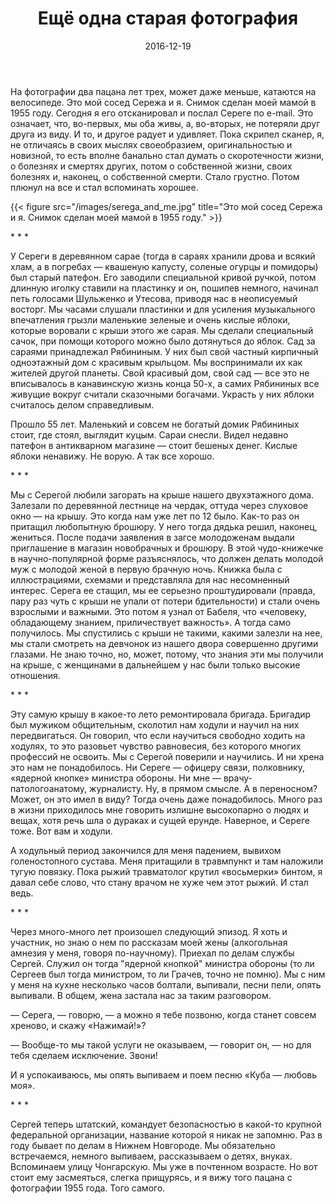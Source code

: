 ﻿---
title: "Ещё одна старая фотография"
description: ""
date: "2016-12-19"
categories: 
    - "blog"
---

На фотографии       два пацана лет  трех, может даже меньше, катаются на велосипеде. Это мой  сосед Сережа и я.  Снимок сделан моей мамой в 1955 году. Сегодня я его отсканировал и послал Сереге по e-mail. Это означает, что, во-первых, мы оба живы, а, во-вторых, не потеряли друг друга из виду. И то, и другое радует и удивляет. Пока скрипел сканер, я, не отличаясь в своих мыслях своеобразием, оригинальностью и новизной, то есть вполне банально стал думать о скоротечности жизни, о болезнях и смертях других, потом о собственной жизни, своих болезнях и, наконец, о собственной смерти. Стало  грустно. Потом плюнул на все и стал вспоминать хорошее.

{{< figure src="/images/serega_and_me.jpg" title="Это мой  сосед Сережа и я. Снимок сделан моей мамой в 1955 году." >}}

\*&nbsp;\*&nbsp;\*

У Сереги в деревянном сарае (тогда в сараях хранили дрова и всякий хлам, а в погребах —&nbsp;квашеную капусту, соленые огурцы и помидоры) был старый патефон. Его заводили специальной кривой  ручкой, потом длинную иголку ставили на пластинку и он, пошипев немного, начинал петь голосами Шульженко и Утесова, приводя нас в неописуемый восторг. Мы часами слушали пластинки и для усиления музыкального впечатления  грызли маленькие зеленые и очень кислые яблоки, которые воровали с крыши этого же сарая. Мы сделали специальный сачок, при помощи которого можно было дотянуться до яблок. Сад за сараями принадлежал Рябининым. У них был свой частный кирпичный одноэтажный дом с красивым крыльцом. Мы воспринимали их как жителей другой планеты. Свой красивый дом, свой сад —&nbsp;все это не вписывалось в канавинскую жизнь конца 50-х, а самих Рябининых все живущие вокруг считали сказочными богачами. Украсть у них яблоки считалось делом справедливым.

Прошло 55 лет. Маленький и совсем не богатый домик Рябининых стоит, где стоял, выглядит куцым. Сараи снесли. Видел недавно патефон в антикварном магазине —&nbsp;стоит бешеных денег. Кислые яблоки ненавижу. Не ворую. А так все хорошо.

\*&nbsp;\*&nbsp;\*

Мы с Серегой любили загорать на  крыше нашего двухэтажного дома. Залезали по деревянной лестнице на чердак, оттуда через слуховое окно —&nbsp;на крышу. Это когда нам уже лет по 12 было. Как-то раз он притащил любопытную брошюру. У него тогда дядька решил, наконец, жениться. После подачи заявления в загсе молодоженам выдали приглашение в магазин новобрачных и брошюру. В этой чудо-книжечке в научно-популярной форме разъяснялось, что должен делать молодой муж с молодой женой в первую брачную ночь. Книжка была с иллюстрациями, схемами и представляла для нас несомненный интерес. Серега ее стащил, мы ее серьезно проштудировали (правда, пару раз чуть с крыши не упали от потери бдительности) и стали очень взрослыми и важными. Это потом я узнал от Бабеля, что «человеку, обладающему знанием, приличествует важность». А тогда само получилось. Мы спустились с крыши не такими, какими залезли на нее, мы стали смотреть на девчонок из нашего двора совершенно другими глазами. Не знаю точно, но, может, потому, что знания эти мы получили на крыше, с женщинами в дальнейшем у нас были только высокие отношения.

\*&nbsp;\*&nbsp;\*

Эту самую крышу в какое-то лето ремонтировала бригада. Бригадир был мужиком общительным, сколотил нам ходули и научил на них передвигаться. Он говорил, что если научиться свободно ходить на ходулях, то это разовьет чувство равновесия, без которого многих профессий не освоить. Мы с Серегой поверили и научились. И ни хрена это нам не понадобилось. Ни Сереге —&nbsp;офицеру связи, полковнику, «ядерной кнопке» министра обороны. Ни мне —&nbsp;врачу-патологоанатому, журналисту. Ну, в прямом смысле. А в переносном? Может, он это имел в виду? Тогда очень даже понадобилось. Много раз в жизни приходилось мне говорить излишне высокопарно о людях и вещах, хотя речь шла о дураках и сущей ерунде. Наверное, и Сереге тоже. Вот вам и ходули.

А ходульный период закончился для меня падением, вывихом голеностопного сустава. Меня притащили в  травмпункт и там наложили тугую повязку. Пока рыжий травматолог крутил «восьмерки» бинтом, я давал себе слово, что стану врачом не хуже чем этот рыжий. И стал ведь.

\*&nbsp;\*&nbsp;\*

Через много-много лет произошел следующий эпизод. Я хоть и участник, но знаю о нем по рассказам моей жены (алкогольная амнезия у меня, говоря по-научному). Приехал по делам службы Сергей. Служил он тогда "ядерной кнопкой" министра обороны (то ли Сергеев был тогда министром, то ли Грачев, точно не помню). Мы с ним у меня на кухне несколько часов болтали, выпивали, песни пели, опять выпивали. В общем, жена застала нас за таким разговором.

—&nbsp;Серега, —&nbsp;говорю, —&nbsp;а можно я тебе позвоню, когда станет совсем хреново, и скажу «Нажимай!»?

—&nbsp;Вообще-то мы такой услуги не оказываем, —&nbsp;говорит он, —&nbsp;но для тебя сделаем исключение. Звони!

И я успокаиваюсь, мы опять выпиваем и поем песню «Куба —&nbsp;любовь моя».

\*&nbsp;\*&nbsp;\*

Сергей теперь штатский, командует безопасностью в какой-то крупной федеральной организации, название которой я никак не запомню. Раз в году бывает по делам в Нижнем Новгороде. Мы обязательно встречаемся, немного выпиваем, рассказываем о детях, внуках. Вспоминаем улицу Чонгарскую. Мы уже в почтенном возрасте. Но вот стоит ему засмеяться, слегка прищурясь, и я вижу того пацана с фотографии 1955 года. Того самого.

